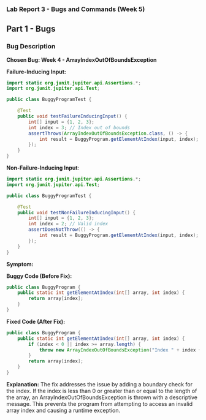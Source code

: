 ### Lab Report 3 - Bugs and Commands (Week 5)

## Part 1 - Bugs

### Bug Description

**Chosen Bug: Week 4 - ArrayIndexOutOfBoundsException**

**Failure-Inducing Input:**

```java
import static org.junit.jupiter.api.Assertions.*;
import org.junit.jupiter.api.Test;

public class BuggyProgramTest {

    @Test
    public void testFailureInducingInput() {
        int[] input = {1, 2, 3};
        int index = 3; // Index out of bounds
        assertThrows(ArrayIndexOutOfBoundsException.class, () -> {
            int result = BuggyProgram.getElementAtIndex(input, index);
        });
    }
}
```

**Non-Failure-Inducing Input**:

```java
import static org.junit.jupiter.api.Assertions.*;
import org.junit.jupiter.api.Test;

public class BuggyProgramTest {

    @Test
    public void testNonFailureInducingInput() {
        int[] input = {1, 2, 3};
        int index = 2; // Valid index
        assertDoesNotThrow(() -> {
            int result = BuggyProgram.getElementAtIndex(input, index);
        });
    }
}
```

**Symptom:**


**Buggy Code (Before Fix):**
```java
public class BuggyProgram {
    public static int getElementAtIndex(int[] array, int index) {
        return array[index];
    }
}
```

**Fixed Code (After Fix):**
```java
public class BuggyProgram {
    public static int getElementAtIndex(int[] array, int index) {
        if (index < 0 || index >= array.length) {
            throw new ArrayIndexOutOfBoundsException("Index " + index + " is out of bounds");
        }
        return array[index];
    }
}
```
**Explanation:**
The fix addresses the issue by adding a boundary check for the index. If the index is less than 0 or greater than or equal to the length of the array, an ArrayIndexOutOfBoundsException is thrown with a descriptive message. This prevents the program from attempting to access an invalid array index and causing a runtime exception.
